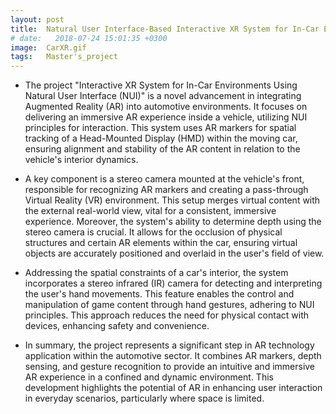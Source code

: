 ```yaml
---
layout: post
title:  Natural User Interface-Based Interactive XR System for In-Car Environments
# date:   2018-07-24 15:01:35 +0300
image:  CarXR.gif
tags:   Master's_project
---
```


* The project "Interactive XR System for In-Car Environments Using Natural User Interface (NUI)" is a novel advancement in integrating Augmented Reality (AR) into automotive environments. It focuses on delivering an immersive AR experience inside a vehicle, utilizing NUI principles for interaction. This system uses AR markers for spatial tracking of a Head-Mounted Display (HMD) within the moving car, ensuring alignment and stability of the AR content in relation to the vehicle's interior dynamics.

* A key component is a stereo camera mounted at the vehicle's front, responsible for recognizing AR markers and creating a pass-through Virtual Reality (VR) environment. This setup merges virtual content with the external real-world view, vital for a consistent, immersive experience. Moreover, the system's ability to determine depth using the stereo camera is crucial. It allows for the occlusion of physical structures and certain AR elements within the car, ensuring virtual objects are accurately positioned and overlaid in the user's field of view.

* Addressing the spatial constraints of a car's interior, the system incorporates a stereo infrared (IR) camera for detecting and interpreting the user's hand movements. This feature enables the control and manipulation of game content through hand gestures, adhering to NUI principles. This approach reduces the need for physical contact with devices, enhancing safety and convenience.

* In summary, the project represents a significant step in AR technology application within the automotive sector. It combines AR markers, depth sensing, and gesture recognition to provide an intuitive and immersive AR experience in a confined and dynamic environment. This development highlights the potential of AR in enhancing user interaction in everyday scenarios, particularly where space is limited.